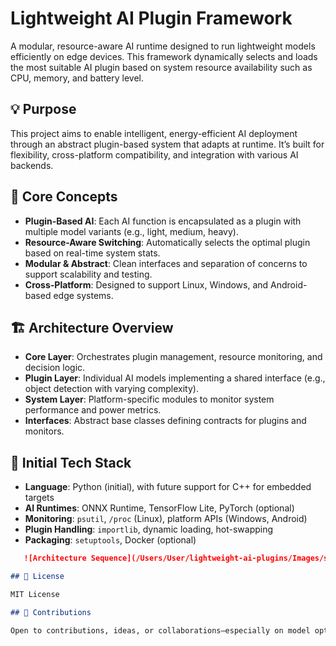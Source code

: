 # Lightweight AI Plugin Framework

A modular, resource-aware AI runtime designed to run lightweight models efficiently on edge devices. This framework dynamically selects and loads the most suitable AI plugin based on system resource availability such as CPU, memory, and battery level.

## 💡 Purpose

This project aims to enable intelligent, energy-efficient AI deployment through an abstract plugin-based system that adapts at runtime. It’s built for flexibility, cross-platform compatibility, and integration with various AI backends.

## 🧠 Core Concepts

- **Plugin-Based AI**: Each AI function is encapsulated as a plugin with multiple model variants (e.g., light, medium, heavy).
- **Resource-Aware Switching**: Automatically selects the optimal plugin based on real-time system stats.
- **Modular & Abstract**: Clean interfaces and separation of concerns to support scalability and testing.
- **Cross-Platform**: Designed to support Linux, Windows, and Android-based edge systems.

## 🏗️ Architecture Overview

- **Core Layer**: Orchestrates plugin management, resource monitoring, and decision logic.
- **Plugin Layer**: Individual AI models implementing a shared interface (e.g., object detection with varying complexity).
- **System Layer**: Platform-specific modules to monitor system performance and power metrics.
- **Interfaces**: Abstract base classes defining contracts for plugins and monitors.

## 🧰 Initial Tech Stack

- **Language**: Python (initial), with future support for C++ for embedded targets
- **AI Runtimes**: ONNX Runtime, TensorFlow Lite, PyTorch (optional)
- **Monitoring**: `psutil`, `/proc` (Linux), platform APIs (Windows, Android)
- **Plugin Handling**: `importlib`, dynamic loading, hot-swapping
- **Packaging**: `setuptools`, Docker (optional)

```markdown
   ![Architecture Sequence](/Users/User/lightweight-ai-plugins/Images/sequenceDiagram.png)

## 📄 License

MIT License

## 🤝 Contributions

Open to contributions, ideas, or collaborations—especially on model optimization, multi-platform support, and performance tuning.

